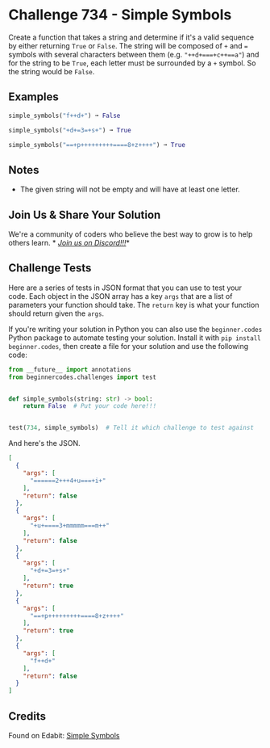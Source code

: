 # Challenge 734 - Simple Symbols

Create a function that takes a string and determine if it's a valid sequence by either returning `True` or `False`. The
string will be composed of `+` and `=` symbols with several characters between them (e.g. `"++d+===+c++==a"`) and for
the string to be `True`, each letter must be surrounded by a `+` symbol. So the string would be `False`.

## Examples

```python
simple_symbols("f++d+") ➞ False

simple_symbols("+d+=3=+s+") ➞ True

simple_symbols("==+p+++++++++====8+z++++") ➞ True
```

## Notes

- The given string will not be empty and will have at least one letter.

## Join Us & Share Your Solution

We're a community of coders who believe the best way to grow is to help others learn. *
*[Join us on Discord!!!](https://discord.gg/sfHykntuGy)**

## Challenge Tests

Here are a series of tests in JSON format that you can use to test your code. Each object in the JSON array has a
key `args` that are a list of parameters your function should take. The `return` key is what your function should return
given the `args`.

If you're writing your solution in Python you can also use the `beginner.codes` Python package to automate testing your
solution. Install it with `pip install beginner.codes`, then create a file for your solution and use the following code:

```python
from __future__ import annotations
from beginnercodes.challenges import test


def simple_symbols(string: str) -> bool:
    return False  # Put your code here!!!


test(734, simple_symbols)  # Tell it which challenge to test against
```

And here's the JSON.

```json
[
  {
    "args": [
      "======2+++4+u===+i+"
    ],
    "return": false
  },
  {
    "args": [
      "+u+====3+mmmmm===m++"
    ],
    "return": false
  },
  {
    "args": [
      "+d+=3=+s+"
    ],
    "return": true
  },
  {
    "args": [
      "==+p+++++++++====8+z++++"
    ],
    "return": true
  },
  {
    "args": [
      "f++d+"
    ],
    "return": false
  }
]
```

## Credits

Found on Edabit: [Simple Symbols](https://edabit.com/challenge/64w3Mpumi7kTA82Sv)
